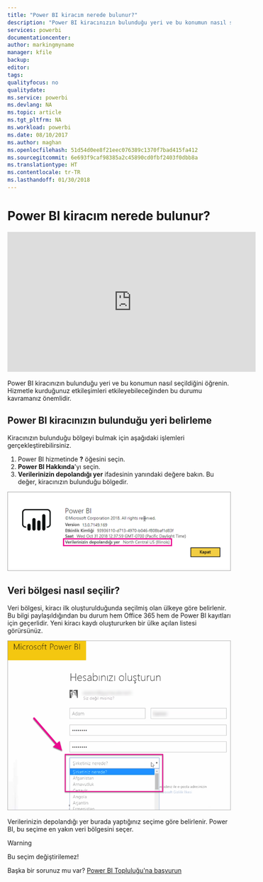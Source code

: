 ```yaml
---
title: "Power BI kiracım nerede bulunur?"
description: "Power BI kiracınızın bulunduğu yeri ve bu konumun nasıl seçildiğini öğrenin. Hizmetle kurduğunuz etkileşimleri etkileyebileceğinden bu durumu kavramanız önemlidir."
services: powerbi
documentationcenter: 
author: markingmyname
manager: kfile
backup: 
editor: 
tags: 
qualityfocus: no
qualitydate: 
ms.service: powerbi
ms.devlang: NA
ms.topic: article
ms.tgt_pltfrm: NA
ms.workload: powerbi
ms.date: 08/10/2017
ms.author: maghan
ms.openlocfilehash: 51d54d0ee8f21eec076389c1370f7bad415fa412
ms.sourcegitcommit: 6e693f9caf98385a2c45890cd0fbf2403f0dbb8a
ms.translationtype: HT
ms.contentlocale: tr-TR
ms.lasthandoff: 01/30/2018
---
```

# <a name="where-is-my-power-bi-tenant-located"></a>Power BI kiracım nerede bulunur?
<iframe width="560" height="315" src="https://www.youtube.com/embed/0fOxaHJPvdM?showinfo=0" frameborder="0" allowfullscreen></iframe>

Power BI kiracınızın bulunduğu yeri ve bu konumun nasıl seçildiğini öğrenin. Hizmetle kurduğunuz etkileşimleri etkileyebileceğinden bu durumu kavramanız önemlidir.

## <a name="how-to-determine-where-your-power-bi-tenant-is-located"></a>Power BI kiracınızın bulunduğu yeri belirleme
Kiracınızın bulunduğu bölgeyi bulmak için aşağıdaki işlemleri gerçekleştirebilirsiniz.

1. Power BI hizmetinde **?** öğesini seçin.
2. **Power BI Hakkında**'yı seçin.
3. **Verilerinizin depolandığı yer** ifadesinin yanındaki değere bakın. Bu değer, kiracınızın bulunduğu bölgedir.

![](media/service-admin-where-is-my-tenant-located/power-bi-data-region.png)

## <a name="how-the-data-region-is-selected"></a>Veri bölgesi nasıl seçilir?
Veri bölgesi, kiracı ilk oluşturulduğunda seçilmiş olan ülkeye göre belirlenir. Bu bilgi paylaşıldığından bu durum hem Office 365 hem de Power BI kayıtları için geçerlidir. Yeni kiracı kaydı oluştururken bir ülke açılan listesi görürsünüz.

![](media/service-admin-where-is-my-tenant-located/sign-up-country-selection.png)

Verilerinizin depolandığı yer burada yaptığınız seçime göre belirlenir. Power BI, bu seçime en yakın veri bölgesini seçer.

> [!WARNING]
> Bu seçim değiştirilemez!
> 
> 

Başka bir sorunuz mu var? [Power BI Topluluğu'na başvurun](http://community.powerbi.com/)

